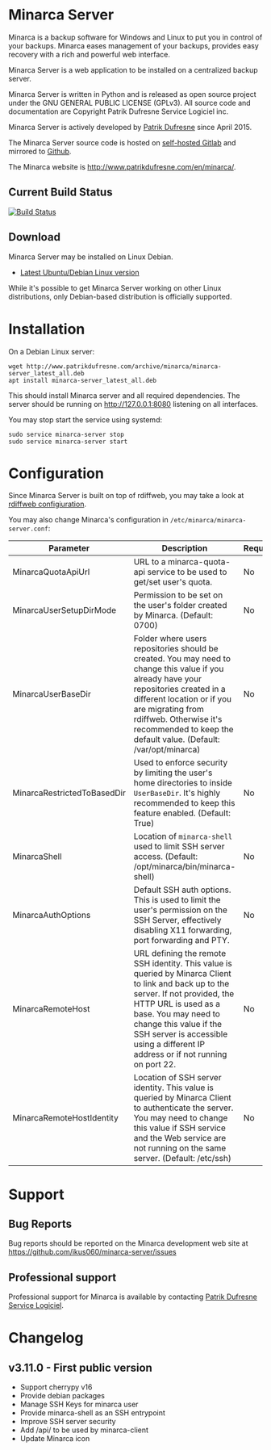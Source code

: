 # Minarca Server

Minarca is a backup software for Windows and Linux to put you in control of
your backups. Minarca eases management of your backups, provides easy recovery
with a rich and powerful web interface.

Minarca Server is a web application to be installed on a centralized backup server.

Minarca Server is written in Python and is released as open source project under the 
GNU GENERAL PUBLIC LICENSE (GPLv3). All source code and documentation are
Copyright Patrik Dufresne Service Logiciel inc.

Minarca Server is actively developed by [Patrik Dufresne](http://patrikdufresne.com)
since April 2015.

The Minarca Server source code is hosted on [self-hosted Gitlab](https://git.patrikdufresne.com/pdsl/minarca-server)
and mirrored to [Github](https://github.com/ikus060/minarca-server).

The Minarca website is http://www.patrikdufresne.com/en/minarca/.

## Current Build Status

[![Build Status](https://git.patrikdufresne.com/pdsl/minarca-server/badges/master/pipeline.svg)](https://git.patrikdufresne.com/pdsl/minarca-server/pipelines)

## Download

Minarca Server may be installed on Linux Debian.

* [Latest Ubuntu/Debian Linux version](http://www.patrikdufresne.com/archive/minarca/minarca-server_latest_all.deb)

While it's possible to get Minarca Server working on other Linux distributions, only Debian-based distribution is officially supported.

# Installation

On a Debian Linux server:

    wget http://www.patrikdufresne.com/archive/minarca/minarca-server_latest_all.deb
    apt install minarca-server_latest_all.deb

This should install Minarca server and all required dependencies. The server should be running on http://127.0.0.1:8080 listening on all interfaces.

You may stop start the service using systemd:

    sudo service minarca-server stop
    sudo service minarca-server start


# Configuration

Since Minarca Server is built on top of rdiffweb, you may take a look at [rdiffweb configiuration](https://github.com/ikus060/rdiffweb/).

You may also change Minarca's configuration in `/etc/minarca/minarca-server.conf`:

| Parameter | Description | Required | Example |
| --- | --- | --- | --- |
| MinarcaQuotaApiUrl | URL to a minarca-quota-api service to be used to get/set user's quota. | No | http://minarca:secret@localhost:8081/ | 
| MinarcaUserSetupDirMode | Permission to be set on the user's folder created by Minarca. (Default: 0700) | No | 0o0700 |
| MinarcaUserBaseDir | Folder where users repositories should be created. You may need to change this value if you already have your repositories created in a different location or if you are migrating from rdiffweb. Otherwise it's recommended to keep the default value. (Default: /var/opt/minarca) | No | /var/opt/minarca |
| MinarcaRestrictedToBasedDir | Used to enforce security by limiting the user's home directories to inside `UserBaseDir`. It's highly recommended to keep this feature enabled. (Default: True) | No | True |
| MinarcaShell | Location of `minarca-shell` used to limit SSH server access. (Default: /opt/minarca/bin/minarca-shell) | No | /opt/minarca/bin/minarca-shell | 
| MinarcaAuthOptions | Default SSH auth options. This is used to limit the user's permission on the SSH Server, effectively disabling X11 forwarding, port forwarding and PTY. | No | default='no-port-forwarding,no-X11-forwarding,no-agent-forwarding,no-pty' |
| MinarcaRemoteHost | URL defining the remote SSH identity. This value is queried by Minarca Client to link and back up to the server. If not provided, the HTTP URL is used as a base. You may need to change this value if the SSH server is accessible using a different IP address or if not running on port 22. | No | ssh.example.com:2222 |
| MinarcaRemoteHostIdentity | Location of SSH server identity. This value is queried by Minarca Client to authenticate the server. You may need to change this value if SSH service and the Web service are not running on the same server. (Default: /etc/ssh) | No | /etc/ssh | 

# Support

## Bug Reports

Bug reports should be reported on the Minarca development web site at https://github.com/ikus060/minarca-server/issues

## Professional support

Professional support for Minarca is available by contacting [Patrik Dufresne Service Logiciel](http://www.patrikdufresne.com/en/support/#form).

# Changelog

## v3.11.0 - First public version

 * Support cherrypy v16
 * Provide debian packages
 * Manage SSH Keys for minarca user
 * Provide minarca-shell as an SSH entrypoint
 * Improve SSH server security
 * Add /api/ to be used by minarca-client
 * Update Minarca icon
